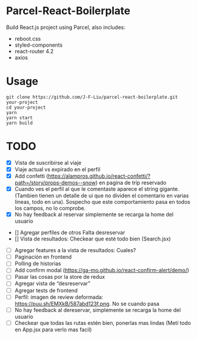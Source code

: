 # Parcel-React-Boilerplate

Build React.js project using Parcel, also includes:

- reboot.css
- styled-components
- react-router 4.2
- axios

# Usage

```
git clone https://github.com/J-F-Liu/parcel-react-boilerplate.git your-project
cd your-project
yarn
yarn start
yarn build
```

# TODO
- [x] Vista de suscribirse al viaje
- [x] Viaje actual vs expirado en el perfil
- [x] Add confetti (https://alampros.github.io/react-confetti/?path=/story/props-demos--snow) en pagina de trip reservado
- [x] Cuando ves el perfil al que le comentaste aparece el string gigante. (Tambien tienen un detalle de ui que no dividen el comentario en varias lineas, todo en una). Sospecho que este comportamiento pasa en todos los campos, no lo comprobe.
- [x] No hay feedback al reservar simplemente se recarga la home del usuario

- [\] Agregar perfiles de otros
    Falta desreservar
- [\] Vista de resultados: Checkear que esté todo bien (Search.jsx)
- [ ] Agregar features a la vista de resultados: Cuales?
- [ ] Paginación en frontend
- [ ] Polling de historias
- [ ] Add confirm modal (https://ga-mo.github.io/react-confirm-alert/demo/)
- [ ] Pasar las cosas por la store de redux
- [ ] Agregar vista de “desreservar”
- [ ] Agregar tests de frontend
- [ ] Perfil: imagen de review deformada: https://puu.sh/EMXkB/587abd123f.png. No se cuando pasa
- [ ] No hay feedback al dereservar, simplemente se recarga la home del usuario
- [ ] Checkear que todas las rutas estén bien, ponerlas mas lindas (Metí todo en App.jsx para verlo mas facil)
